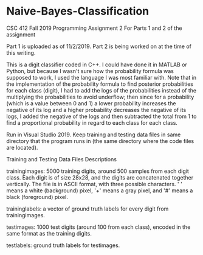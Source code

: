 # Naive-Bayes-Classification
CSC 412 Fall 2019 Programming Assignment 2
For Parts 1 and 2 of the assignment

Part 1 is uploaded as of 11/2/2019.
Part 2 is being worked on at the time of this writing.

This is a digit classifier coded in C++. I could have done it in MATLAB or Python, but because I wasn't sure how the probability formula was supposed to work, I used the language I was most familiar with. Note that in the implementation of the probability formula to find posterior probabilities for each class (digit), I had to add the logs of the probabilities instead of the multiplying the probabilities to avoid underflow; then since for a probability (which is a value between 0 and 1) a lower probability increases the negative of its log and a higher probability decreases the negative of its logs, I added the negative of the logs and then subtracted the total from 1 to find a proportional probability in regard to each class for each class.

Run in Visual Studio 2019. Keep training and testing data files in same directory that the program runs in (the same directory where the code files are located).

Training and Testing Data Files Descriptions

trainingimages: 5000 training digits, around 500 samples from each digit class. Each digit is of size 28x28, and the digits are concatenated together vertically. The file is in ASCII format, with three possible characters. ' ' means a white (background) pixel, '+' means a gray pixel, and '#' means a black (foreground) pixel. 

traininglabels: a vector of ground truth labels for every digit from trainingimages.

testimages: 1000 test digits (around 100 from each class), encoded in the same format as the training digits.

testlabels: ground truth labels for testimages.
